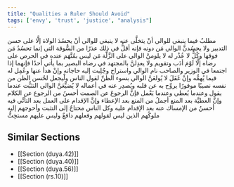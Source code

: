 ```yaml
---
title: "Qualities a Ruler Should Avoid"
tags: ['envy', 'trust', 'justice', "analysis"]
---
```


 مطلبٌ فيما ينبغي للوالي أنْ يتخلَّى عنه لا ينبغي للوالي أنْ يحسُدَ الولاة إلَّا على حسن التدبير  ولا يحسُدنَّ الوالي مَن دونه فإنه أقلُّ في ذلك عذرًا من السُّوقة التي إنما تحسُدُ مَن فوقها وكُلٌّ لا عُذْر له  لا يلومنَّ الوالي على الزَّلَّة مَن ليس بمُتَّهَم عنده في الحرص على رضاه إلَّا لَوْمَ أدَب وتقويم ولا يعدِلنَّ بالمجتهد في رضاه البصير بما يأتي أحدًا  فإنهما إذا اجتمعا في الوزير والصاحب نام الوالي واستراح وجُلِبت إليه حاجاته وإنْ هدأ عنها وعُمِل له فيما يُهمُّه وإنْ غَفَلَ  لا يُولعَنَّ الوالي بسوء الظنِّ لقول الناس ولْيجعل لحُسن الظن من نفسه نصيبًا موفورًا يروِّح به عن قلبه ويُصدِر عنه في أعماله  لا يُضيِّعَنَّ الوالي التثبُّت عندما يقول وعندما يُعطي وعندما يَعْمل  فإنَّ الرجوعَ عن الصمت أحسنُ من الرجوع عن الكلام وإنَّ العطيَّة بعد المنع أجملُ من المنع بعد الإعطاء وإنَّ الإقدام على العمل بعد التأنِّي فيه أحسنُ من الإمساك عنه بعد الإقدام عليه  وكل الناس محتاجٌ إلى التثبت  وأحوجهم إليه ملوكُهم الذين ليس لقولهم وفعلهم دافعٌ وليس عليهم مستحِثٌّ

## Similar Sections
- [[Section (duya.42)]]
 - [[Section (duya.40)]]
 - [[Section (duya.56)]]
 - [[Section (rs.10)]]
